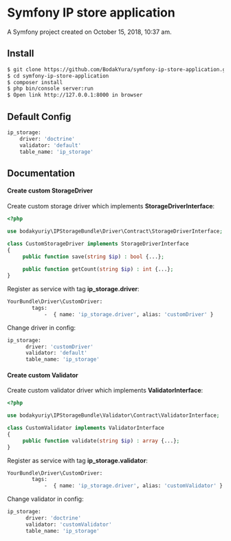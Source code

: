 Symfony IP store application
===

A Symfony project created on October 15, 2018, 10:37 am.

## Install

``` bash
$ git clone https://github.com/BodakYura/symfony-ip-store-application.git
$ cd symfony-ip-store-application
$ composer install
$ php bin/console server:run
$ Open link http://127.0.0.1:8000 in browser
```

## Default Config

``` bash
ip_storage:
    driver: 'doctrine'
    validator: 'default'
    table_name: 'ip_storage'
```

## Documentation

#### Create custom StorageDriver

Create custom storage driver which implements **StorageDriverInterface**:

``` php
<?php

use bodakyuriy\IPStorageBundle\Driver\Contract\StorageDriverInterface;

class CustomStorageDriver implements StorageDriverInterface 
{
     public function save(string $ip) : bool {...};
     
     public function getCount(string $ip) : int {...};
}

```

Register as service with tag **ip_storage.driver**: 

``` bash
YourBundle\Driver\CustomDriver:
        tags:
            -  { name: 'ip_storage.driver', alias: 'customDriver' }
```

Change driver in config:

``` bash
ip_storage:
      driver: 'customDriver'
      validator: 'default'
      table_name: 'ip_storage'
```
#### Create custom Validator

Create custom validator driver which implements **ValidatorInterface**:

``` php
<?php

use bodakyuriy\IPStorageBundle\Validator\Contract\ValidatorInterface;

class CustomValidator implements ValidatorInterface 
{
     public function validate(string $ip) : array {...};
}

```

Register as service with tag **ip_storage.validator**: 

``` bash
YourBundle\Driver\CustomDriver:
        tags:
            -  { name: 'ip_storage.driver', alias: 'customValidator' }
```

Change validator in config:

``` bash
ip_storage:
      driver: 'doctrine'
      validator: 'customValidator'
      table_name: 'ip_storage'
```
